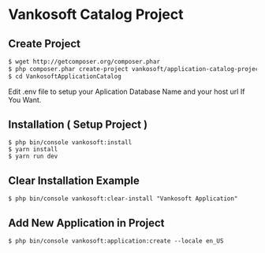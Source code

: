# Vankosoft Catalog Project

Create Project
---------------

```bash
$ wget http://getcomposer.org/composer.phar
$ php composer.phar create-project vankosoft/application-catalog-project VankosoftApplicationCatalog
$ cd VankosoftApplicationCatalog
```
Edit .env file to setup your Aplication Database Name and your host url If You Want.


Installation ( Setup Project )
-------------------------------
```
$ php bin/console vankosoft:install
$ yarn install
$ yarn run dev
```

Clear Installation Example
---------------------------
```
$ php bin/console vankosoft:clear-install "Vankosoft Application"
```

Add New Application in Project
-------------------------------
```
$ php bin/console vankosoft:application:create --locale en_US
```
